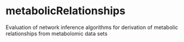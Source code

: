 # metabolicRelationships
Evaluation of network inference algorithms for derivation of metabolic relationships from metabolomic data sets
